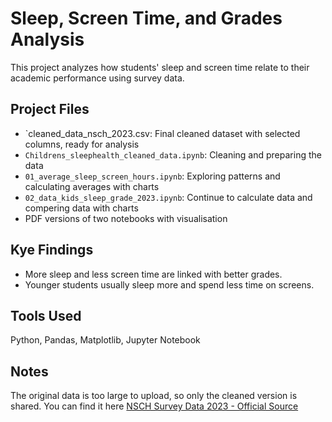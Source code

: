 # Sleep, Screen Time, and Grades Analysis
This project analyzes how students' sleep and screen time relate to their academic performance using survey data.

## Project Files
- `cleaned_data_nsch_2023.csv: Final cleaned dataset with selected columns, ready for analysis
- `Childrens_sleephealth_cleaned_data.ipynb`: Cleaning and preparing the data
- `01_average_sleep_screen_hours.ipynb`: Exploring patterns and calculating averages with charts
- `02_data_kids_sleep_grade_2023.ipynb`: Continue to calculate data and compering data with charts
-  PDF versions of two notebooks with visualisation

## Kye Findings
- More sleep and less screen time are linked with better grades.
- Younger students usually sleep more and spend less time on screens.

## Tools Used
Python, Pandas, Matplotlib, Jupyter Notebook

## Notes
The original data is too large to upload, so only the cleaned version is shared. You can find it here [NSCH Survey Data 2023 - Official Source](https://www.kaggle.com/datasets/abthecreator/childrens-health-nsch-2023-survey-data)
